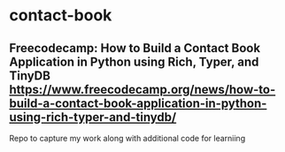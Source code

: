 # contact-book
Freecodecamp: How to Build a Contact Book Application in Python using Rich, Typer, and TinyDB
https://www.freecodecamp.org/news/how-to-build-a-contact-book-application-in-python-using-rich-typer-and-tinydb/
-----
Repo to capture my work along with additional code for learniing

